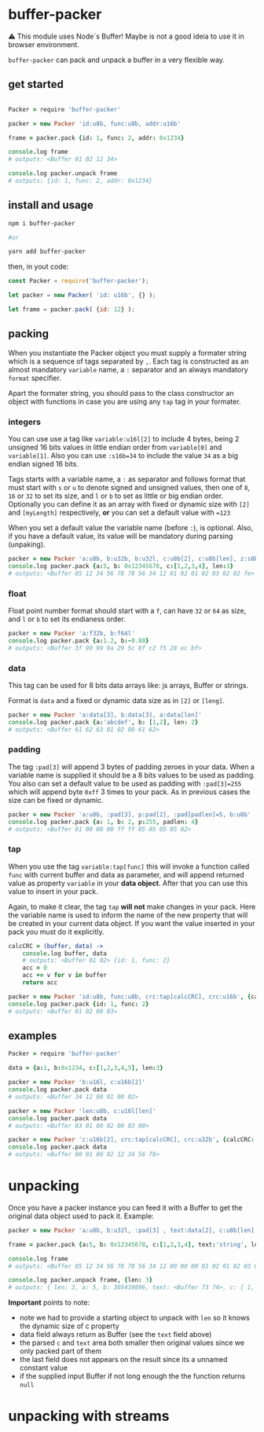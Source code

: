 # buffer-packer

:warning: This module uses Node´s Buffer! Maybe is not a good ideia to use it in browser environment.

`buffer-packer` can pack and unpack a buffer in a very flexible way.

## get started

```coffee

Packer = require 'buffer-packer'

packer = new Packer 'id:u8b, func:u8b, addr:u16b'

frame = packer.pack {id: 1, func: 2, addr: 0x1234}

console.log frame
# outputs: <Buffer 01 02 12 34> 

console.log packer.unpack frame
# outputs: {id: 1, func: 2, addr: 0x1234}

```

## install and usage

```bash
npm i buffer-packer

#or

yarn add buffer-packer
```

then, in yout code:

```js
const Packer = require('buffer-packer');

let packer = new Packer( 'id: u16b', {} );

let frame = packer.pack( {id: 12} );
```

## packing

When you instantiate the Packer object you must supply a formater string which is a sequence of tags separated by `,`. Each tag is constructed as an almost mandatory `variable` name, a `:` separator and an always mandatory `format` specifier.

Apart the formater string, you should pass to the class constructor an object with functions in case you are using any `tap` tag in your formater.

### integers

You can use use a tag like `variable:u16l[2]` to include 4 bytes, being 2 unsigned 16 bits values in little endian order from `variable[0]` and `variable[1]`. Also you can use `:s16b=34` to include the value `34` as a big endian signed 16 bits.

Tags starts with a variable name, a `:` as separator and follows format that must start with `s` or `u` to denote signed and unsigned values, then one of `8`, `16` or `32` to set its size, and `l` or `b` to set as little or big endian order. Optionally you can define it as an array with fixed or dynamic size with `[2]` and `[myLength]` respectively, **or** you can set a default value with `=123`

When you set a default value the variable name (before `:`), is optional. Also, if you have a default value, its value will be mandatory during parsing (unpaking).

```coffee
packer = new Packer 'a:u8b, b:u32b, b:u32l, c:u8b[2], c:u8b[len], z:s8b=2, :s8b=2, :s8b=-2'
console.log packer.pack {a:5, b: 0x12345678, c:[1,2,3,4], len:3}
# outputs: <Buffer 05 12 34 56 78 78 56 34 12 01 02 01 02 03 02 02 fe>
```

### float

Float point number format should start with a `f`, can have `32` or `64` as size, and `l` or `b` to set its endianess order.

```coffee
packer = new Packer 'a:f32b, b:f64l'
console.log packer.pack {a:1.2, b:-0.88}
# outputs: <Buffer 3f 99 99 9a 29 5c 8f c2 f5 28 ec bf>
```

### data

This tag can be used for 8 bits data arrays like: js arrays, Buffer or strings.

Format is `data` and a fixed or dynamic data size as in `[2]` or `[leng]`.

```coffee
packer = new Packer 'a:data[3], b:data[3], a:data[len]'
console.log packer.pack {a:'abcdef', b: [1,2], len: 2}
# outputs: <Buffer 61 62 63 01 02 00 61 62>
```

### padding

The tag `:pad[3]` will append 3 bytes of padding zeroes in your data. When a variable name is supplied it should be a 8 bits values to be used as padding. You also can set a default value to be used as padding with `:pad[3]=255` which will append byte `0xff` 3 times to your pack. As in previous cases the size can be fixed or dynamic.

```coffee
packer = new Packer 'a:u8b, :pad[3], p:pad[2], :pad[padlen]=5, b:u8b'
console.log packer.pack {a: 1, b: 2, p:255, padlen: 4}
# outputs: <Buffer 01 00 00 00 ff ff 05 05 05 05 02>
```

### tap

When you use the tag `variable:tap[func]` this will invoke a function called `func` with current buffer and data as parameter, and will append returned value as property `variable` in your **data object**. After that you can use this value to insert in your pack.

Again, to make it clear, the tag `tap` **will not** make changes in your pack. Here the variable name is used to inform the name of the new property that will be created in your current data object. If you want the value inserted in your pack you must do it explicitly.

```coffee
calcCRC = (buffer, data) ->
    console.log buffer, data
    # outputs: <Buffer 01 02> {id: 1, func: 2}
    acc = 0
    acc += v for v in buffer
    return acc

packer = new Packer 'id:u8b, func:u8b, crc:tap[calcCRC], crc:u16b', {calcCRC}
console.log packer.pack {id: 1, func: 2}
# outputs: <Buffer 01 02 00 03>
```

## examples

```coffee
Packer = require 'buffer-packer'

data = {a:1, b:0x1234, c:[1,2,3,4,5], len:3}

packer = new Packer 'b:u16l, c:u16b[2]'
console.log packer.pack data
# outputs: <Buffer 34 12 00 01 00 02>

packer = new Packer 'len:u8b, c:u16l[len]'
console.log packer.pack data
# outputs: <Buffer 03 01 00 02 00 03 00>

packer = new Packer 'c:u16b[2], crc:tap[calcCRC], crc:u32b', {calcCRC: (buf) => return 0x12345678}
console.log packer.pack data
# outputs: <Buffer 00 01 00 02 12 34 56 78>
```

# unpacking

Once you have a packer instance you can feed it with a Buffer to get the original data object used to pack it. Example:

```coffee
packer = new Packer 'a:u8b, b:u32l, :pad[3] , text:data[2], c:u8b[len], z:u8b=12, :u8b=14'

frame = packer.pack {a:5, b: 0x12345678, c:[1,2,3,4], text:'string', len:3}

console.log frame
# outputs: <Buffer 05 12 34 56 78 78 56 34 12 00 00 00 01 02 01 02 03 0c 0e> 

console.log packer.unpack frame, {len: 3}
# outputs: { len: 3, a: 5, b: 305419896, text: <Buffer 73 74>, c: [ 1, 2, 3 ], z: 12 }

```

**Important** points to note:

- note we had to provide a starting object to unpack with `len` so it knows the dynamic size of c property
- data field always return as Buffer (see the `text` field above)
- the parsed `c` and `text` area both smaller then original values since we only packed part of them
- the last field does not appears on the result since its a unnamed constant value
- if the supplied input Buffer if not long enough the the function returns `null`

# unpacking with streams
